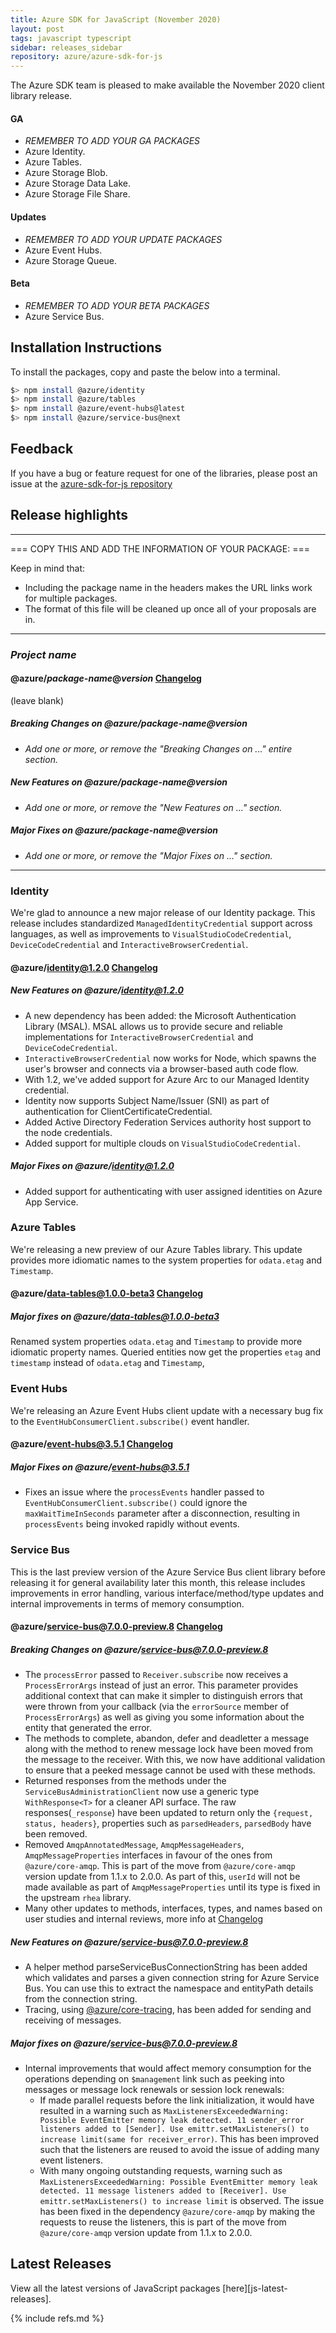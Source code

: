 ```yaml
---
title: Azure SDK for JavaScript (November 2020)
layout: post
tags: javascript typescript
sidebar: releases_sidebar
repository: azure/azure-sdk-for-js
---
```


The Azure SDK team is pleased to make available the November 2020 client library release.

#### GA

- _REMEMBER TO ADD YOUR GA PACKAGES_
- Azure Identity.
- Azure Tables.
- Azure Storage Blob.
- Azure Storage Data Lake.
- Azure Storage File Share.

#### Updates

- _REMEMBER TO ADD YOUR UPDATE PACKAGES_
- Azure Event Hubs.
- Azure Storage Queue.

#### Beta

- _REMEMBER TO ADD YOUR BETA PACKAGES_
- Azure Service Bus.

## Installation Instructions

To install the packages, copy and paste the below into a terminal.

```bash
$> npm install @azure/identity
$> npm install @azure/tables
$> npm install @azure/event-hubs@latest
$> npm install @azure/service-bus@next
```

## Feedback

If you have a bug or feature request for one of the libraries, please post an issue at the [azure-sdk-for-js repository](https://github.com/azure/azure-sdk-for-js/issues)

## Release highlights

---

=== COPY THIS AND ADD THE INFORMATION OF YOUR PACKAGE: ===

Keep in mind that:

- Including the package name in the headers makes the URL links work for multiple packages.
- The format of this file will be cleaned up once all of your proposals are in.

---

### _Project name_ 

#### @azure/_package-name_@_version_ [Changelog](https://github.com/Azure/azure-sdk-for-js/blob/master/sdk/<service-folder>/<package-folder>/CHANGELOG.md)

(leave blank)

##### Breaking Changes on @azure/_package-name_@_version_

- _Add one or more, or remove the "Breaking Changes on ..." entire section._

##### New Features on @azure/_package-name_@_version_

- _Add one or more, or remove the "New Features on ..." section._

##### Major Fixes on @azure/_package-name_@_version_

- _Add one or more, or remove the "Major Fixes on ..." section._

---

### Identity

We're glad to announce a new major release of our Identity package. This release includes standardized `ManagedIdentityCredential` support across languages, as well as improvements to `VisualStudioCodeCredential`, `DeviceCodeCredential` and `InteractiveBrowserCredential`.

#### @azure/identity@1.2.0 [Changelog](https://github.com/Azure/azure-sdk-for-js/blob/master/sdk/identity/identity/CHANGELOG.md#120-2020-11-11)

##### New Features on @azure/identity@1.2.0

- A new dependency has been added: the Microsoft Authentication Library (MSAL). MSAL allows us to provide secure and reliable implementations for `InteractiveBrowserCredential` and `DeviceCodeCredential`. 
- `InteractiveBrowserCredential` now works for Node, which spawns the user's browser and connects via a browser-based auth code flow.
- With 1.2, we've added support for Azure Arc to our Managed Identity credential.
- Identity now supports Subject Name/Issuer (SNI) as part of authentication for ClientCertificateCredential.
- Added Active Directory Federation Services authority host support to the node credentials.
- Added support for multiple clouds on `VisualStudioCodeCredential`.

##### Major Fixes on @azure/identity@1.2.0

- Added support for authenticating with user assigned identities on Azure App Service.

### Azure Tables

We're releasing a new preview of our Azure Tables library. This update provides more idiomatic names to the system properties for `odata.etag` and `Timestamp`.

#### @azure/data-tables@1.0.0-beta3 [Changelog](https://github.com/Azure/azure-sdk-for-js/blob/master/sdk/tables/data-tables/CHANGELOG.md)

##### Major fixes on @azure/data-tables@1.0.0-beta3

Renamed system properties `odata.etag` and `Timestamp` to provide more idiomatic property names. Queried entities now get the properties `etag` and `timestamp` instead of `odata.etag` and `Timestamp`,

### Event Hubs 

We're releasing an Azure Event Hubs client update with a necessary bug fix to the `EventHubConsumerClient.subscribe()` event handler.

#### @azure/event-hubs@3.5.1 [Changelog](https://github.com/Azure/azure-sdk-for-js/blob/master/sdk/eventhub/event-hubs/CHANGELOG.md)

##### Major Fixes on @azure/event-hubs@3.5.1

- Fixes an issue where the `processEvents` handler passed to `EventHubConsumerClient.subscribe()` could ignore the `maxWaitTimeInSeconds` parameter after a disconnection, resulting in `processEvents` being invoked rapidly without events.

### Service Bus

This is the last preview version of the Azure Service Bus client library before releasing it for general availability later this month, this release includes improvements in error handling, various interface/method/type updates and internal improvements in terms of memory consumption.

#### @azure/service-bus@7.0.0-preview.8 [Changelog](https://github.com/Azure/azure-sdk-for-js/blob/master/sdk/servicebus/service-bus/CHANGELOG.md#700-preview8-2020-11-04)

##### Breaking Changes on @azure/service-bus@7.0.0-preview.8

- The `processError` passed to `Receiver.subscribe` now receives a `ProcessErrorArgs` instead of just an error. This parameter provides additional context that can make it simpler to distinguish errors that were thrown from your callback (via the `errorSource` member of `ProcessErrorArgs`) as well as giving you some information about the entity that generated the error.
- The methods to complete, abandon, defer and deadletter a message along with the method to renew message lock have been moved from the message to the receiver. With this, we now have additional validation to ensure that a peeked message cannot be used with these methods.
- Returned responses from the methods under the `ServiceBusAdministrationClient` now use a generic type `WithResponse<T>` for a cleaner API surface. The raw responses(`_response`) have been updated to return only the `{request, status, headers}`, properties such as `parsedHeaders`, `parsedBody` have been removed.
- Removed `AmqpAnnotatedMessage`, `AmqpMessageHeaders`, `AmqpMessageProperties` interfaces in favour of the ones from `@azure/core-amqp`. This is part of the move from `@azure/core-amqp` version update from 1.1.x to 2.0.0. As part of this, `userId` will not be made available as part of `AmqpMessageProperties` until its type is fixed in the upstream `rhea` library.
- Many other updates to methods, interfaces, types, and names based on user studies and internal reviews, more info at [Changelog](https://github.com/Azure/azure-sdk-for-js/blob/master/sdk/servicebus/service-bus/CHANGELOG.md#700-preview8-2020-11-04)

##### New Features on @azure/service-bus@7.0.0-preview.8

- A helper method parseServiceBusConnectionString has been added which validates and parses a given connection string for Azure Service Bus. You can use this to extract the namespace and entityPath details from the connection string.
- Tracing, using [@azure/core-tracing](https://github.com/Azure/azure-sdk-for-js/blob/master/sdk/core/core-tracing/README.md), has been added for sending and receiving of messages.

##### Major fixes on @azure/service-bus@7.0.0-preview.8

- Internal improvements that would affect memory consumption for the operations depending on `$management` link such as peeking into messages or message lock renewals or session lock renewals: 
  - If made parallel requests before the link initialization, it would have resulted in a warning such as `MaxListenersExceededWarning: Possible EventEmitter memory leak detected. 11 sender_error listeners added to [Sender]. Use emittr.setMaxListeners() to increase limit(same for receiver_error)`. This has been improved such that the listeners are reused to avoid the issue of adding many event listeners.
  - With many ongoing outstanding requests, warning such as `MaxListenersExceededWarning: Possible EventEmitter memory leak detected. 11 message listeners added to [Receiver]. Use emittr.setMaxListeners() to increase limit` is observed. The issue has been fixed in the dependency `@azure/core-amqp` by making the requests to reuse the listeners, this is part of the move from `@azure/core-amqp` version update from 1.1.x to 2.0.0.

## Latest Releases

View all the latest versions of JavaScript packages [here][js-latest-releases].

{% include refs.md %}
